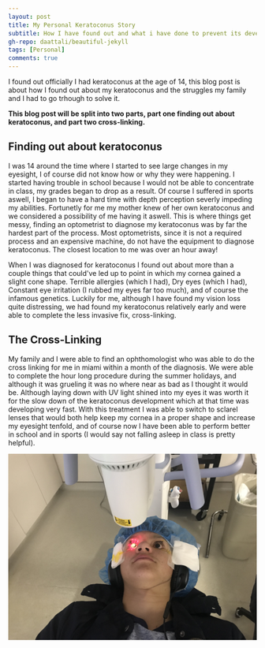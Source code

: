 ```yaml
---
layout: post
title: My Personal Keratoconus Story
subtitle: How I have found out and what i have done to prevent its development
gh-repo: daattali/beautiful-jekyll
tags: [Personal]
comments: true
---
```


I found out officially I had keratoconus at the age of 14, this blog post is  about how I found out about my keratoconus and the struggles my family and I had to go trhough to solve it.

**This blog post will be split into two parts, part one finding out about keratoconus, and part two cross-linking.**

## Finding out about keratoconus

I was 14 around the time where I started to see large changes in my eyesight, I of course did not know how or why they were happening. I started having trouble in school because I would not be able to concentrate in class, my grades began to drop as a result. Of course I suffered in sports aswell, I began to have a hard time with depth perception severly impeding my abilities. Fortunetly for me my mother knew of her own keratoconus and we considered a possibility of me having it aswell. This is where things get messy, finding an optometrist to diagnose my keratoconus was by far the hardest part of the process. Most optometrists, since it is not a required process and an expensive machine, do not have the equipment to diagnose keratoconus. The closest location to me was over an hour away! 

When I was diagnosed for keratoconus I found out about more than a couple things that could've led up to point in which my cornea gained a slight cone shape. Terrible allergies (which I had), Dry eyes (which I had), Constant eye irritation (I rubbed my eyes far too much), and of course the infamous genetics. Luckily for me, although I have found my vision loss quite distressing, we had found my keratoconus relatively early and were able to complete the less invasive fix, cross-linking.

## The Cross-Linking

My family and I were able to find an ophthomologist who was able to do the cross linking for me in miami within a month of the diagnosis. We were able to complete the hour long procedure during the summer holidays, and although it was grueling it was no where near as bad as I thought it would be. Although laying down with UV light shined into my eyes it was worth it for the slow down of the keratoconus development which at that time was developing very fast. With this treatment I was able to switch to sclarel lenses that would both help keep my cornea in a proper shape and increase my eyesight tenfold, and of course now I have been able to perform better in school and in sports (I would say not falling asleep in class is pretty helpful). 



![CXL](../IMG_6383.jpg)

